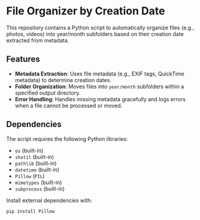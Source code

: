 # File Organizer by Creation Date

This repository contains a Python script to automatically organize files (e.g., photos, videos) into year/month subfolders based on their creation date extracted from metadata.

## Features
- **Metadata Extraction**: Uses file metadata (e.g., EXIF tags, QuickTime metadata) to determine creation dates.
- **Folder Organization**: Moves files into `year/month` subfolders within a specified output directory.
- **Error Handling**: Handles missing metadata gracefully and logs errors when a file cannot be processed or moved.

## Dependencies
The script requires the following Python libraries:
- `os` (built-in)
- `shutil` (built-in)
- `pathlib` (built-in)
- `datetime` (built-in)
- `Pillow` (`PIL`)
- `mimetypes` (built-in)
- `subprocess` (built-in)

Install external dependencies with:
```bash
pip install Pillow

